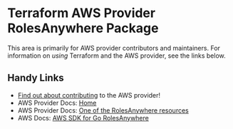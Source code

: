 # Terraform AWS Provider RolesAnywhere Package

This area is primarily for AWS provider contributors and maintainers. For information on _using_ Terraform and the AWS provider, see the links below.

## Handy Links

* [Find out about contributing](https://hashicorp.github.io/terraform-provider-aws/#contribute) to the AWS provider!
* AWS Provider Docs: [Home](https://registry.terraform.io/providers/hashicorp/aws/latest/docs)
* AWS Provider Docs: [One of the RolesAnywhere resources](https://registry.terraform.io/providers/hashicorp/aws/latest/docs/resources/rolesanywhere_trust_anchor)
* AWS Docs: [AWS SDK for Go RolesAnywhere](https://pkg.go.dev/github.com/aws/aws-sdk-go-v2/service/rolesanywhere)
